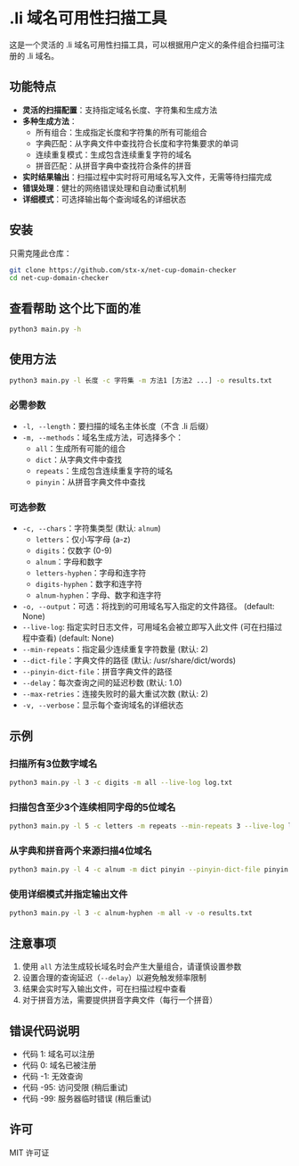 # .li 域名可用性扫描工具

这是一个灵活的 .li 域名可用性扫描工具，可以根据用户定义的条件组合扫描可注册的 .li 域名。

## 功能特点

- **灵活的扫描配置**：支持指定域名长度、字符集和生成方法
- **多种生成方法**：
  - 所有组合：生成指定长度和字符集的所有可能组合
  - 字典匹配：从字典文件中查找符合长度和字符集要求的单词
  - 连续重复模式：生成包含连续重复字符的域名
  - 拼音匹配：从拼音字典中查找符合条件的拼音
- **实时结果输出**：扫描过程中实时将可用域名写入文件，无需等待扫描完成
- **错误处理**：健壮的网络错误处理和自动重试机制
- **详细模式**：可选择输出每个查询域名的详细状态

## 安装

只需克隆此仓库：

```bash
git clone https://github.com/stx-x/net-cup-domain-checker
cd net-cup-domain-checker
```
## 查看帮助 这个比下面的准

```bash
python3 main.py -h
```

## 使用方法

```bash
python3 main.py -l 长度 -c 字符集 -m 方法1 [方法2 ...] -o results.txt
```

### 必需参数

- `-l, --length`：要扫描的域名主体长度（不含 .li 后缀）
- `-m, --methods`：域名生成方法，可选择多个：
  - `all`：生成所有可能的组合
  - `dict`：从字典文件中查找
  - `repeats`：生成包含连续重复字符的域名
  - `pinyin`：从拼音字典文件中查找

### 可选参数

- `-c, --chars`：字符集类型 (默认: `alnum`)
  - `letters`：仅小写字母 (a-z)
  - `digits`：仅数字 (0-9)
  - `alnum`：字母和数字
  - `letters-hyphen`：字母和连字符
  - `digits-hyphen`：数字和连字符
  - `alnum-hyphen`：字母、数字和连字符
- `-o, --output`：可选：将找到的可用域名写入指定的文件路径。 (default: None)
- `--live-log`: 指定实时日志文件，可用域名会被立即写入此文件 (可在扫描过程中查看) (default: None)
- `--min-repeats`：指定最少连续重复字符数量 (默认: 2)
- `--dict-file`：字典文件的路径 (默认: /usr/share/dict/words)
- `--pinyin-dict-file`：拼音字典文件的路径
- `--delay`：每次查询之间的延迟秒数 (默认: 1.0)
- `--max-retries`：连接失败时的最大重试次数 (默认: 2)
- `-v, --verbose`：显示每个查询域名的详细状态

## 示例

### 扫描所有3位数字域名
```bash
python3 main.py -l 3 -c digits -m all --live-log log.txt
```

### 扫描包含至少3个连续相同字母的5位域名
```bash
python3 main.py -l 5 -c letters -m repeats --min-repeats 3 --live-log log.txt
```

### 从字典和拼音两个来源扫描4位域名
```bash
python3 main.py -l 4 -c alnum -m dict pinyin --pinyin-dict-file pinyin.txt --live-log log.txt
```

### 使用详细模式并指定输出文件
```bash
python3 main.py -l 3 -c alnum-hyphen -m all -v -o results.txt
```

## 注意事项

1. 使用 `all` 方法生成较长域名时会产生大量组合，请谨慎设置参数
2. 设置合理的查询延迟（`--delay`）以避免触发频率限制
3. 结果会实时写入输出文件，可在扫描过程中查看
4. 对于拼音方法，需要提供拼音字典文件（每行一个拼音）

## 错误代码说明

- 代码 1: 域名可以注册
- 代码 0: 域名已被注册
- 代码 -1: 无效查询
- 代码 -95: 访问受限 (稍后重试)
- 代码 -99: 服务器临时错误 (稍后重试)

## 许可

MIT 许可证
